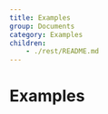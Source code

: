 ```yaml
---
title: Examples
group: Documents
category: Examples
children:
    - ./rest/README.md
---
```


# Examples
